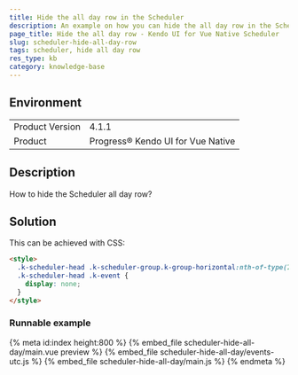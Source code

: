 ```yaml
---
title: Hide the all day row in the Scheduler
description: An example on how you can hide the all day row in the Scheduler
page_title: Hide the all day row - Kendo UI for Vue Native Scheduler
slug: scheduler-hide-all-day-row
tags: scheduler, hide all day row
res_type: kb
category: knowledge-base
---
```


## Environment

<table>
    <tbody>
	    <tr>
	    	<td>Product Version</td>
	    	<td>4.1.1</td>
	    </tr>
	    <tr>
	    	<td>Product</td>
	    	<td>Progress® Kendo UI for Vue Native</td>
	    </tr>
    </tbody>
</table>

## Description

How to hide the Scheduler all day row?

## Solution

This can be achieved with CSS:

```html
<style>
  .k-scheduler-head .k-scheduler-group.k-group-horizontal:nth-of-type(2),
  .k-scheduler-head .k-event {
    display: none;
  }
</style>
```

### Runnable example

{% meta id:index height:800 %}
{% embed_file scheduler-hide-all-day/main.vue preview %}
{% embed_file scheduler-hide-all-day/events-utc.js %}
{% embed_file scheduler-hide-all-day/main.js %}
{% endmeta %}
